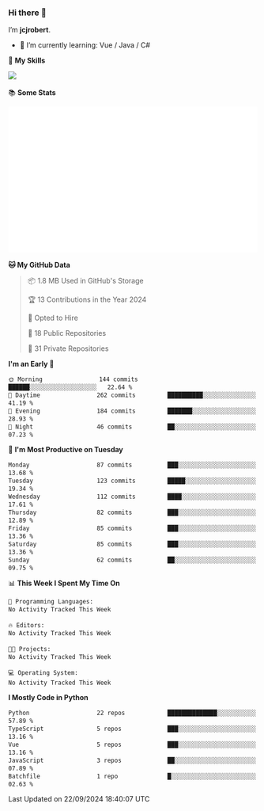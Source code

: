 ### Hi there 👋

I’m **jcjrobert**.

- 🌱 I’m currently learning: Vue / Java / C#

🌟 **My Skills**

![](https://img.shields.io/badge/-Python-3e74a2?style=flat-square&logo=Python&logoColor=fff)

📚 **Some Stats**

![](https://github.com/jcjrobert/github-stats/blob/master/generated/overview.svg)

<!--START_SECTION:waka-->
**🐱 My GitHub Data** 

> 📦 1.8 MB Used in GitHub's Storage 
 > 
> 🏆 13 Contributions in the Year 2024
 > 
> 💼 Opted to Hire
 > 
> 📜 18 Public Repositories 
 > 
> 🔑 31 Private Repositories 
 > 
**I'm an Early 🐤** 

```text
🌞 Morning                144 commits         ██████░░░░░░░░░░░░░░░░░░░   22.64 % 
🌆 Daytime                262 commits         ██████████░░░░░░░░░░░░░░░   41.19 % 
🌃 Evening                184 commits         ███████░░░░░░░░░░░░░░░░░░   28.93 % 
🌙 Night                  46 commits          ██░░░░░░░░░░░░░░░░░░░░░░░   07.23 % 
```
📅 **I'm Most Productive on Tuesday** 

```text
Monday                   87 commits          ███░░░░░░░░░░░░░░░░░░░░░░   13.68 % 
Tuesday                  123 commits         █████░░░░░░░░░░░░░░░░░░░░   19.34 % 
Wednesday                112 commits         ████░░░░░░░░░░░░░░░░░░░░░   17.61 % 
Thursday                 82 commits          ███░░░░░░░░░░░░░░░░░░░░░░   12.89 % 
Friday                   85 commits          ███░░░░░░░░░░░░░░░░░░░░░░   13.36 % 
Saturday                 85 commits          ███░░░░░░░░░░░░░░░░░░░░░░   13.36 % 
Sunday                   62 commits          ██░░░░░░░░░░░░░░░░░░░░░░░   09.75 % 
```


📊 **This Week I Spent My Time On** 

```text
💬 Programming Languages: 
No Activity Tracked This Week

🔥 Editors: 
No Activity Tracked This Week

🐱‍💻 Projects: 
No Activity Tracked This Week

💻 Operating System: 
No Activity Tracked This Week
```

**I Mostly Code in Python** 

```text
Python                   22 repos            ██████████████░░░░░░░░░░░   57.89 % 
TypeScript               5 repos             ███░░░░░░░░░░░░░░░░░░░░░░   13.16 % 
Vue                      5 repos             ███░░░░░░░░░░░░░░░░░░░░░░   13.16 % 
JavaScript               3 repos             ██░░░░░░░░░░░░░░░░░░░░░░░   07.89 % 
Batchfile                1 repo              █░░░░░░░░░░░░░░░░░░░░░░░░   02.63 % 
```




 Last Updated on 22/09/2024 18:40:07 UTC
<!--END_SECTION:waka-->
